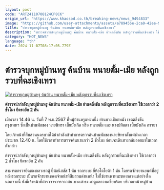```yaml
---
layout: post
code: "ART24110708124CP8CK"
origin_url: "https://www.khaosod.co.th/breaking-news/news_9494833"
image: "https://github.com/user-attachments/assets/a789456e-2ca0-42ee-9ad3-3f37667f51cc"
title: "ตำรวจบุกหมู่บ้านหรู ค้นบ้าน ทนายตั้ม-เมีย หลังถูกรวบที่ฉะเชิงเทรา"
description: "ตำรวจนำกำลังบุกหมู่บ้านหรู ค้นบ้าน ทนายตั้ม-เมีย ย่านตลิ่งชัน หลังถูกรวบที่ฉะเชิงเทรา ใช้เวลากว่า 2 ชั่วโมง ยึดรถอีก 2 คัน"
category: "HOT_NEWS"
language: "th"
date: 2024-11-07T08:17:05.779Z
---
```


# ตำรวจบุกหมู่บ้านหรู ค้นบ้าน ทนายตั้ม-เมีย หลังถูกรวบที่ฉะเชิงเทรา

[![ตำรวจบุกหมู่บ้านหรู ค้นบ้าน ทนายตั้ม-เมีย หลังถูกรวบที่ฉะเชิงเทรา](https://www.khaosod.co.th/wpapp/uploads/2024/11/Search-the-house.jpg "ตำรวจบุกหมู่บ้านหรู ค้นบ้าน ทนายตั้ม-เมีย หลังถูกรวบที่ฉะเชิงเทรา")](https://www.khaosod.co.th/wpapp/uploads/2024/11/Search-the-house.jpg)

**ตำรวจนำกำลังบุกหมู่บ้านหรู ค้นบ้าน ทนายตั้ม-เมีย ย่านตลิ่งชัน หลังถูกรวบที่ฉะเชิงเทรา ใช้เวลากว่า 2 ชั่วโมง ยึดรถอีก 2 คัน**

เมื่อเวลา 14.46 น. วันที่ 7 พ.ย.2567 ที่หมู่บ้านหรูแห่งหนึ่ง ย่านบางเชือกหนัง เขตตลิ่งชัน กรุงเทพฯ ซึ่งเป็นบ้านพักของ นายษิทรา เบี้ยบังเกิด หรือ ทนายตั้ม และ นางปทิตตา เบี้ยบังเกิด ภรรยา

โดยเจ้าหน้าที่สืบสวนนครบาลได้นำกำลังเข้าทำการตรวจค้นบ้านพักของนายษิทราตั้งแต่ช่วงเวลาประมาณ 12.40 น. โดยใช้เวลาทำการตรวจค้นนานกว่า 2 ชั่วโมง ก่อนจะเดินทางกลับออกมาในเวลาดังกล่าว

ตำรวจนำกำลังบุกหมู่บ้านหรู ค้นบ้าน ทนายตั้ม-เมีย ย่านตลิ่งชัน หลังถูกรวบที่ฉะเชิงเทรา ใช้เวลากว่า 2 ชั่วโมง ยึดรถอีก 2 คัน

สามารถตรวจยึดของกลางรถตู้ ยี่ห้อนิสสัส 1 คัน รถกระบะ ยี่ห้อโตโยต้า 1 คัน โดยรถจักรยานยนต์ที่อยู่หลังรถกระบะ เป็นรถจักรยานของเจ้าหน้าที่สืบสวนด่านหน้า ไม่ใช่ยานพาหนะของกลางแต่อย่างใด นอกจากนี้ ยังมีเจ้าหน้าที่ตำรวจจราจรจากสน.บางเสาธง มาดูแลความเรียบร้อย บริเวณหน้าหมู่บ้าน